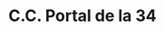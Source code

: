 ---
title: "C.C. Portal de la 34"
url: /barranquilla/c-c-portal-de-la-34/
shop: centro comercial
---